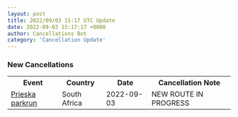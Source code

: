 ```yaml
---
layout: post
title: 2022/09/03 15:17 UTC Update
date: 2022-09-03 15:17:17 +0000
author: Cancellations Bot
category: 'Cancellation Update'
---
```


<h3>New Cancellations</h3>
<div class='hscrollable'>
<table style='width: 100%'>
    <tr>
        <th>Event</th>
        <th>Country</th>
        <th>Date</th>
        <th>Cancellation Note</th>
    </tr>
    <tr>
        <td><a href="https://www.parkrun.co.za/prieska">Prieska parkrun</a></td>
        <td>South Africa</td>
        <td>2022-09-03</td>
        <td>NEW ROUTE IN PROGRESS</td>
    </tr>
</table>
</div>

